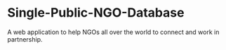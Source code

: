 # Single-Public-NGO-Database
 A web application to help NGOs all over the world to connect and work in partnership.
